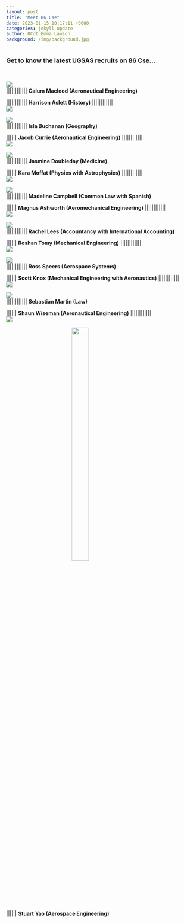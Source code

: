 ```yaml
---
layout: post
title: "Meet 86 Cse"
date: 2023-01-15 10:17:11 +0000
categories: jekyll update
author: OCdt Emma Lawson
background: /img/background.jpg
---
```


### Get to know the latest UGSAS recruits on 86 Cse...

<br>

<img src="/img/CalumMacleod.jpg"  style="display: block; margin-left: auto; margin-right: auto;"> |||||||||||| **Calum Macleod (Aeronautical Engineering)**

|||||||||||| **Harrison Aslett (History)** |||||||||||| <img src="/img/HarrisonAslett.jpg"  style="display: block; margin-left: auto; margin-right: auto;">

<img src="/img/IslaBuchanan.jpg"  style="display: block; margin-left: auto; margin-right: auto;"> |||||||||||| **Isla Buchanan (Geography)**

|||||| **Jacob Currie (Aeronautical Engineering)** |||||||||||| <img src="/img/JacobCurrie.jpg"  style="display: block; margin-left: auto; margin-right: auto;">

<img src="/img/JasmineDoubleday.jpg"  style="display: block; margin-left: auto; margin-right: auto;"> |||||||||||| **Jasmine Doubleday (Medicine)**

|||||| **Kara Moffat (Physics with Astrophysics)** |||||||||||| <img src="/img/KaraMoffat.jpg"  style="display: block; margin-left: auto; margin-right: auto;">

<img src="/img/MadelineCampbell.jpg"  style="display: block; margin-left: auto; margin-right: auto;"> |||||||||||| **Madeline Campbell (Common Law with Spanish)**

|||||| **Magnus Ashworth (Aeromechanical Engineering)** |||||||||||| <img src="/img/MagnusAshworth.jpg"  style="display: block; margin-left: auto; margin-right: auto;">

<img src="/img/RachelLees.jpg"  style="display: block; margin-left: auto; margin-right: auto;"> |||||||||||| **Rachel Lees (Accountancy with International Accounting)**

|||||| **Roshan Tomy (Mechanical Engineering)** |||||||||||| <img src="/img/RoshanTomy.jpg"  style="display: block; margin-left: auto; margin-right: auto;">

<img src="/img/RossSpeers.jpg"  style="display: block; margin-left: auto; margin-right: auto;"> |||||||||||| **Ross Speers (Aerospace Systems)**

|||||| **Scott Knox (Mechanical Engineering with Aeronautics)** |||||||||||| <img src="/img/ScottKnox.jpg"  style="display: block; margin-left: auto; margin-right: auto;">

<img src="/img/SebastianMartin.jpg"  style="display: block; margin-left: auto; margin-right: auto;"> |||||||||||| **Sebastian Martin (Law)**

|||||| **Shaun Wiseman (Aeronautical Engineering)** |||||||||||| <img src="/img/ShaunWiseman.jpg"  style="display: block; margin-left: auto; margin-right: auto;">

<img src="/img/StuartYao.jpeg"  style="display: block; margin-left: auto; margin-right: auto; width:30%; height: 40%;"> |||||| **Stuart Yao (Aerospace Engineering)**
